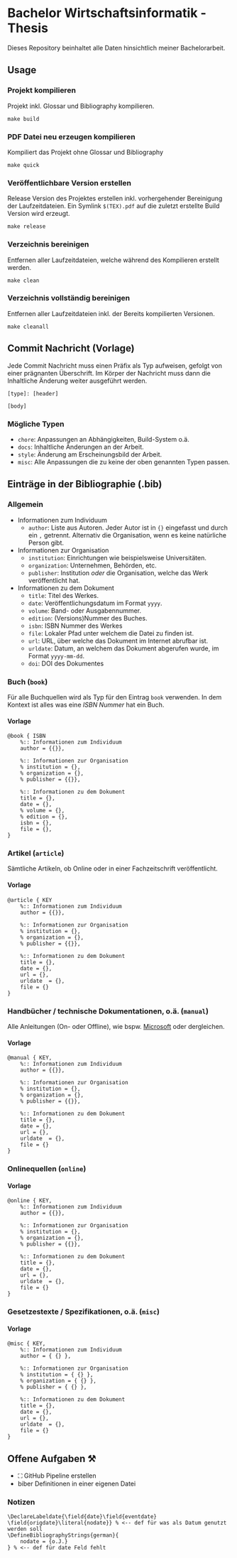 # Bachelor Wirtschaftsinformatik - Thesis
Dieses Repository beinhaltet alle Daten hinsichtlich meiner Bachelorarbeit.

## Usage
### Projekt kompilieren
Projekt inkl. Glossar und Bibliography kompilieren. 
```
make build
```

### PDF Datei neu erzeugen kompilieren
Kompiliert das Projekt ohne Glossar und Bibliography
```
make quick
```

### Veröffentlichbare Version erstellen
Release Version des Projektes erstellen inkl. vorhergehender Bereinigung der Laufzeitdateien. Ein Symlink `$(TEX).pdf` auf die zuletzt erstellte Build Version wird erzeugt.
```
make release
```

### Verzeichnis bereinigen
Entfernen aller Laufzeitdateien, welche während des Kompilieren erstellt werden.
```
make clean
```

### Verzeichnis vollständig bereinigen
Entfernen aller Laufzeitdateien inkl. der Bereits kompilierten Versionen.
```
make cleanall
```

## Commit Nachricht (Vorlage)
Jede Commit Nachricht muss einen Präfix als Typ aufweisen, gefolgt von einer prägnanten Überschrift. Im Körper der Nachricht muss dann die Inhaltliche Änderung weiter ausgeführt werden.
```
[type]: [header]

[body]
```
### Mögliche Typen
 - ```chore```: Anpassungen an Abhängigkeiten, Build-System o.ä. 
 - ```docs```: Inhaltliche Änderungen an der Arbeit.
 - ```style```: Änderung am Erscheinungsbild der Arbeit.
 - ```misc```: Alle Anpassungen die zu keine der oben genannten Typen passen.

## Einträge in der Bibliographie (.bib)
### Allgemein
  - Informationen zum Individuum
    - `author`: Liste aus Autoren. Jeder Autor ist in `{}` eingefasst und durch ein `,` getrennt. Alternativ die Organisation, wenn es keine natürliche Person gibt.
  - Informationen zur Organisation
    - `institution`: Einrichtungen wie beispielsweise Universitäten.
    - `organization`: Unternehmen, Behörden, etc.
    - `publisher`: Institution _oder_ die Organisation, welche das Werk veröffentlicht hat.
  - Informationen zu dem Dokument
    - `title`: Titel des Werkes.
    - `date`: Veröffentlichungsdatum im Format `yyyy`.
    - `volume`: Band- oder Ausgabennummer.
    - `edition`: (Versions)Nummer des Buches.
    - `isbn`: ISBN Nummer des Werkes
    - `file`: Lokaler Pfad unter welchem die Datei zu finden ist.
    - `url`: URL, über welche das Dokument im Internet abrufbar ist.
    - `urldate`: Datum, an welchem das Dokument abgerufen wurde, im Format `yyyy-mm-dd`.
    - `doi`: DOI des Dokumentes

### Buch (`book`)
Für alle Buchquellen wird als Typ für den Eintrag `book` verwenden. In dem Kontext ist alles was eine _ISBN Nummer_ hat ein Buch. 
#### Vorlage
```
@book { ISBN
    %:: Informationen zum Individuum
    author = {{}},
    
    %:: Informationen zur Organisation
    % institution = {},
    % organization = {},
    % publisher = {{}},

    %:: Informationen zu dem Dokument
    title = {},
    date = {},
    % volume = {},
    % edition = {},
    isbn = {},
    file = {},
}
```

### Artikel (`article`)
Sämtliche Artikeln, ob Online oder in einer Fachzeitschrift veröffentlicht.
#### Vorlage
```
@article { KEY
    %:: Informationen zum Individuum
    author = {{}},
    
    %:: Informationen zur Organisation
    % institution = {},
    % organization = {},
    % publisher = {{}},

    %:: Informationen zu dem Dokument
    title = {},
    date = {},
    url = {},
    urldate  = {},
    file = {}
}
```
### Handbücher / technische Dokumentationen, o.ä. (`manual`)
Alle Anleitungen (On- oder Offline), wie bspw. [Microsoft](learn.microsoft.com) oder dergleichen.
#### Vorlage
```
@manual { KEY,
    %:: Informationen zum Individuum
    author = {{}},
    
    %:: Informationen zur Organisation
    % institution = {},
    % organization = {},
    % publisher = {{}},

    %:: Informationen zu dem Dokument
    title = {},
    date = {},
    url = {},
    urldate  = {},
    file = {}
}
```

### Onlinequellen (`online`)

#### Vorlage
```
@online { KEY,
    %:: Informationen zum Individuum
    author = {{}},
    
    %:: Informationen zur Organisation
    % institution = {},
    % organization = {},
    % publisher = {{}},

    %:: Informationen zu dem Dokument
    title = {},
    date = {},
    url = {},
    urldate  = {},
    file = {}
}
```

### Gesetzestexte / Spezifikationen, o.ä. (`misc`)

#### Vorlage
```
@misc { KEY,
    %:: Informationen zum Individuum
    author = { {} },
    
    %:: Informationen zur Organisation
    % institution = { {} },
    % organization = { {} },
    % publisher = { {} },

    %:: Informationen zu dem Dokument
    title = {},
    date = {},
    url = {},
    urldate  = {},
    file = {}
}
```

## Offene Aufgaben ⚒
  - ⛶ GitHub Pipeline erstellen
  - biber Definitionen in einer eigenen Datei

### Notizen
```
\DeclareLabeldate{\field{date}\field{eventdate} \field{origdate}\literal{nodate}} % <-- def für was als Datum genutzt werden soll
\DefineBibliographyStrings{german}{
    nodate = {o.J.}
} % <-- def für date Feld fehlt
```